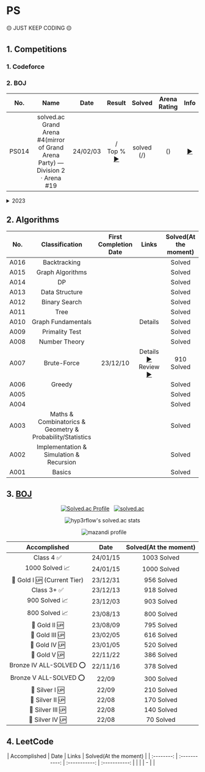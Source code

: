 # PS
🟡 JUST KEEP CODING 🟡

## 1. Competitions

### 1. Codeforce

### 2. BOJ

 <div align="center", class="contest_boj_2024">
  
 | No. | Name | Date | Result | Solved | Arena Rating | Info |
 | :--------: | :-----------: | :-----------: | :-----------: | :-----------: | :-----------:  | :-----------: |
 | PS014 | solved.ac Grand Arena #4(mirror of Grand Arena Party) — Division 2 · Arena #19 | 24/02/03 | / <br>Top % <br> [▶️](https://scoreboard.solved.ac/?contestId=) | solved<br>(/) | () | [▶️](https://www.acmicpc.net/contest/view/) |
 </div>

<details>
 
 <summary>2023</summary>
 
 <div align="center", class="contest_boj_2023">
  
 | No. | Name | Date | Result | Solved | Arena Rating | Info |
 | :--------: | :-----------: | :-----------: | :-----------: | :-----------: | :-----------:  | :-----------: |
 | PS013 | SciOI 2023 Open Contest · Arena #16 | 23/12/30 | 139/330 <br>Top 42.12% <br> [▶️](https://scoreboard.solved.ac/?contestId=1214) | 2 solved<br>(2/10) | S(1602) | [▶️](https://www.acmicpc.net/contest/view/1214) |
 | PS012 | 월간 향유회 2023. 12. · Arena #15 | 23/12/24 | 112/327 <br>Top 34.25% <br> [▶️](https://scoreboard.solved.ac/?contestId=1219) | 2 solved<br>(2/10) | S(1613) | [▶️](https://www.acmicpc.net/contest/view/1219) |
 | PS011 | 파댕이컵 | 23/12/17 | 63/314 <br>Top 20.06% <br> [▶️](https://www.acmicpc.net/contest/board/1208) | 2 solved<br>(2/8) | - | [▶️](https://www.acmicpc.net/contest/view/1208) |
 | PS010 | 가희와 함께 하는 6회 코딩 테스트 | 23/12/03 | 20/143 <br>Top 13.99% <br> [▶️](https://www.acmicpc.net/contest/board/1201) | 5 solved<br>(5/11) | - | [▶️](https://www.acmicpc.net/contest/view/1201) |
 | PS009 | The 10th Hanyang University Programming Contest (HCPC) Open Contest — Beginner Division (Div. 2) | 23/12/03 | <b>24/211 <br>Top 11.37%</b><br>[▶️](https://scoreboard.solved.ac/?contestId=1204) | 6 solved<br>(6/10)| S+(1891) | [▶️](https://www.acmicpc.net/contest/view/1204) |
 | PS008 | solved.ac Grand Arena #3 — Division 2 · Arena #13 | 23/11/26 | 134/395 <br> Top 33.92% <br>[▶️](https://scoreboard.solved.ac/?contestId=1198) | 3 solved<br>(3/7)| S(1633) | [▶️](https://www.acmicpc.net/contest/view/1198) |
 | PS007 | 2023 Sogang Programming Contest Open (Master) · Arena #12 | 23/11/12 | 54/163 <br>Top 33.13%<br>[▶️](https://scoreboard.solved.ac/?contestId=1159) | 3 solved<br>(3/8)| S(1654) | [▶️](https://www.acmicpc.net/contest/view/1159) |
 | PS006 | 2023 건국대학교 프로그래밍 경진대회 (KUPC) Open Contest · Arena #10 | 23/11/05 | 110/330 <br>Top 33.33%<br>[▶️](https://scoreboard.solved.ac/?contestId=1173) | 6 solved<br>(6/14)| S(1636) | [▶️](https://www.acmicpc.net/contest/view/1173) |
 | PS005 | Zero One Algorithm Contest 2023 Open Contest | 23/09/22 | 33/197<br>Top 16.75% | 1 solved<br>(1/12)| - | [▶️](https://www.acmicpc.net/contest/view/1124) |
 | PS004 | 2023 충남대학교 SW-IT Contest Open - Division 1 · Arena #8 | 23/09/17 | 71/281<br>Top 25.267% | 5 solved<br>(5/13)| S(1731)| [▶️](https://www.acmicpc.net/contest/view/1120) |
 | PS003 | 제1회 임스의 메이플컵 (The 1st lms0806's Maple Cup) · Arena #6 | 23/09/08 | 120/431<br>Top 27.842% | 3 solved<br>(3/7) | S(1726) | [▶️](https://www.acmicpc.net/contest/view/1088) |
 | PS002 | 2023 KSA Automata Summer Contest · Arena #4 | 23/08/18 | 123/457<br>Top 26.915% | 3 solved<br>(3/10) | S(1738) | [▶️](https://www.acmicpc.net/contest/view/1086) |
 | PS001 | solved.ac Grand Arena #2 · Arena #2 | 23/08/13 | 287/1098<br>Top 26.138% | 2 solved<br>(2/9) | S(1700) | [▶️](https://www.acmicpc.net/contest/view/1077) |
 </div>
 
</details>


## 2. Algorithms

<div align="center", class="algo">
 
| No. | Classification | First Completion Date | Links | Solved(At the moment) |
| :--------: | :-----------: | :-----------: | :-----------: | :-----------: |
| A016 | Backtracking | | | Solved |
| A015 | Graph Algorithms | | | Solved |
| A014 | DP | | | Solved |
| A013 | Data Structure | | | Solved |
| A012 | Binary Search | | | Solved |
| A011 | Tree | | | Solved |
| A010 | Graph Fundamentals | | Details | Solved |
| A009 | Primality Test | |  | Solved |
| A008 | Number Theory | | | Solved |
| A007 | Brute-Force | 23/12/10 | Details [▶️](https://github.com/SehyunPark/PS/tree/main/Algorithms#5-brute-forcea007) <br> Review [▶️](https://blog.naver.com/harry0558/223288653626) | 910 Solved |
| A006 | Greedy | | | Solved |
| A005 | | | | Solved |
| A004 | | | | Solved |
| A003 | Maths & Combinatorics & Geometry & Probability/Statistics | | | Solved |
| A002 | Implementation & Simulation & Recursion | | | Solved |
| A001 | Basics |  |  | Solved |

 
</div>

## 3. [BOJ](https://www.acmicpc.net/)

<div align="center">

 [![Solved.ac Profile](http://mazassumnida.wtf/api/v2/generate_badge?boj=harry0558)](https://solved.ac/harry0558/)
&nbsp; [![solved.ac](https://solvedac.junah.dev/v1/generate_badge?handle=harry0558)](https://solved.ac/profile/harry0558/arena)

![hyp3rflow's solved.ac stats](https://github-readme-solvedac.hyp3rflow.vercel.app/api/?handle=harry0558)

&nbsp; ![mazandi profile](http://mazandi.herokuapp.com/api?handle=harry0558&theme=warm)

</div>

<div align="center", class="boj">

| Accomplished | Date | Solved(At the moment) |
| :--------: | :-----------: | :-----------: |
| Class 4 ✅ | 24/01/15 | 1003 Solved |
| 1000 Solved 📈 | 24/01/15 | 1000 Solved |
| 🥇 Gold I 🆙 (Current Tier) | 23/12/31  | 956 Solved |
| Class 3+ ✅ | 23/12/13 | 918 Solved |
| 900 Solved 📈 | 23/12/03 | 903 Solved |
| 800 Solved 📈 | 23/08/13 | 800 Solved |
| 🥇 Gold II 🆙 | 23/08/09  | 795 Solved |
| 🥇 Gold III 🆙 | 23/02/05 | 616 Solved |
| 🥇 Gold IV 🆙 | 23/01/05 | 520 Solved |
| 🥇 Gold V 🆙 | 22/11/22 | 386 Solved |
| Bronze IV ALL-SOLVED ⭕ | 22/11/16 | 378 Solved |
| Bronze V ALL-SOLVED ⭕ | 22/09 | 300 Solved |
| 🥈 Silver I 🆙 | 22/09 | 210 Solved |
| 🥈 Silver II 🆙 | 22/08 | 170 Solved |
| 🥈 Silver III 🆙 | 22/08 | 140 Solved |
| 🥈 Silver IV 🆙 | 22/08 | 70 Solved |

</div>

## 4. LeetCode

<div align="center", class="boj">
| Accomplished | Date | Links | Solved(At the moment) |
| :--------: | :-----------: | :-----------: | :-----------: |
|  |  | - |  |
</div>











